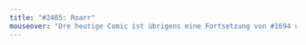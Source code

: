 ```yaml
---
title: "#2485: Roarr"
mouseover: "Dre heutige Comic ist übrigens eine Fortsetzung von #1694 und 1695."
---
```

